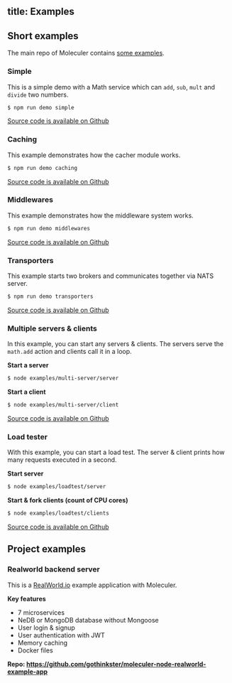 title: Examples
---

## Short examples
The main repo of Moleculer contains [some examples](https://github.com/ice-services/moleculer/blob/master/examples/).

### Simple
This is a simple demo with a Math service which can `add`, `sub`, `mult` and `divide` two numbers.

```bash
$ npm run demo simple
```

[Source code is available on Github](https://github.com/ice-services/moleculer/blob/master/examples/simple/index.js)

### Caching
This example demonstrates how the cacher module works.

```bash
$ npm run demo caching
```

[Source code is available on Github](https://github.com/ice-services/moleculer/blob/master/examples/caching/index.js)

### Middlewares
This example demonstrates how the middleware system works.

```bash
$ npm run demo middlewares
```

[Source code is available on Github](https://github.com/ice-services/moleculer/blob/master/examples/middlewares/index.js)

### Transporters
This example starts two brokers and communicates together via NATS server.

```bash
$ npm run demo transporters
```

[Source code is available on Github](https://github.com/ice-services/moleculer/blob/master/examples/transporter)

### Multiple servers & clients
In this example, you can start any servers & clients. The servers serve the `math.add` action and clients call it in a loop.

**Start a server**
```bash
$ node examples/multi-server/server
```

**Start a client**
```bash
$ node examples/multi-server/client
```

[Source code is available on Github](https://github.com/ice-services/moleculer/tree/master/examples/multi-server)

### Load tester
With this example, you can start a load test. The server & client prints how many requests executed in a second.

**Start server**
```bash
$ node examples/loadtest/server
```

**Start & fork clients (count of CPU cores)**
```bash
$ node examples/loadtest/clients
```

[Source code is available on Github](https://github.com/ice-services/moleculer/blob/master/examples/loadtest)

## Project examples

### Realworld backend server
This is a [RealWorld.io](https://realworld.io/) example application with Moleculer.

**Key features**
- 7 microservices
- NeDB or MongoDB database without Mongoose
- User login & signup
- User authentication with JWT
- Memory caching
- Docker files

**Repo: https://github.com/gothinkster/moleculer-node-realworld-example-app**


